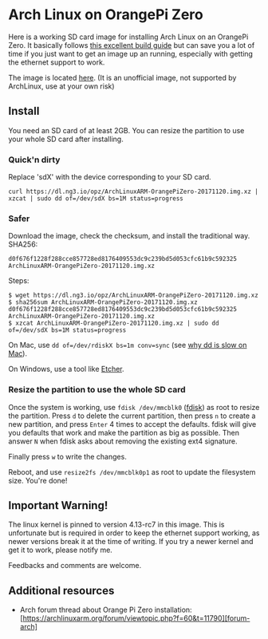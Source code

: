 # Arch Linux on OrangePi Zero

Here is a working SD card image for installing Arch Linux on an OrangePi Zero. It basically follows [this excellent build guide][build-guide] but can save you a lot of time if you just want to get an image up an running, especially with getting the ethernet support to work.

The image is located [here][image]. (It is an unofficial image, not supported by ArchLinux, use at your own risk)

[build-guide]: https://github.com/ubitux/archlinuxarm-orangepi_zero
[image]: https://dl.ng3.io/opz/ArchLinuxARM-OrangePiZero-20171120.img.xz

## Install

You need an SD card of at least 2GB. You can resize the partition to use your whole SD card after installing.

### Quick'n dirty

Replace 'sdX' with the device corresponding to your SD card.

```
curl https://dl.ng3.io/opz/ArchLinuxARM-OrangePiZero-20171120.img.xz | xzcat | sudo dd of=/dev/sdX bs=1M status=progress
```

### Safer

Download the image, check the checksum, and install the traditional way. SHA256:

```
d0f676f1228f288cce857728ed8176409553dc9c239bd5d053cfc61b9c592325  ArchLinuxARM-OrangePiZero-20171120.img.xz
```

Steps:

```
$ wget https://dl.ng3.io/opz/ArchLinuxARM-OrangePiZero-20171120.img.xz
$ sha256sum ArchLinuxARM-OrangePiZero-20171120.img.xz
d0f676f1228f288cce857728ed8176409553dc9c239bd5d053cfc61b9c592325  ArchLinuxARM-OrangePiZero-20171120.img.xz
$ xzcat ArchLinuxARM-OrangePiZero-20171120.img.xz | sudo dd of=/dev/sdX bs=1M status=progress
```

On Mac, use `dd of=/dev/rdiskX bs=1m conv=sync` (see [why dd is slow on Mac][slow-dd-mac]).

On Windows, use a tool like [Etcher][etcher].

[slow-dd-mac]: http://daoyuan.li/solution-dd-too-slow-on-mac-os-x/
[etcher]: https://etcher.io/

### Resize the partition to use the whole SD card

Once the system is working, use `fdisk /dev/mmcblk0` ([fdisk][fdisk]) as root to resize the partition. Press `d` to delete the current partition, then press `n` to create a new partition, and press `Enter` 4 times to accept the defaults. fdisk will give you defaults that work and make the partition as big as possible. Then answer `N` when fdisk asks about removing the existing ext4 signature.

Finally press `w` to write the changes.

Reboot, and use `resize2fs /dev/mmcblk0p1` as root to update the filesystem size. You're done!

[fdisk]: https://wiki.archlinux.org/index.php/Fdisk

## Important Warning!

The linux kernel is pinned to version 4.13-rc7 in this image. This is unfortunate but is required in order to keep the ethernet support working, as newer versions break it at the time of writing. If you try a newer kernel and get it to work, please notify me.

Feedbacks and comments are welcome.

## Additional resources

- Arch forum thread about Orange Pi Zero installation: [https://archlinuxarm.org/forum/viewtopic.php?f=60&t=11790][forum-arch]

[forum-arch]: https://archlinuxarm.org/forum/viewtopic.php?f=60&t=11790
